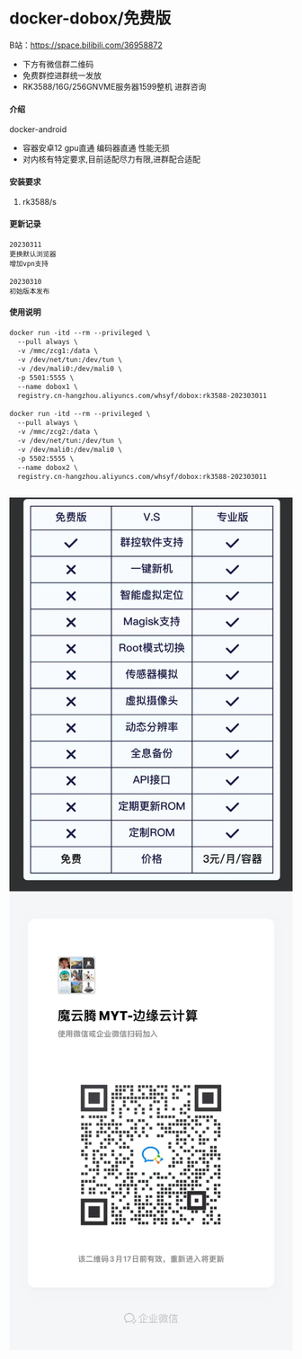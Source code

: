# docker-dobox/免费版
B站：https://space.bilibili.com/36958872

- 下方有微信群二维码
- 免费群控进群统一发放
- RK3588/16G/256GNVME服务器1599整机 进群咨询

#### 介绍
docker-android 
- 容器安卓12 gpu直通 编码器直通 性能无损
- 对内核有特定要求,目前适配尽力有限,进群配合适配


#### 安装要求

1.  rk3588/s

#### 更新记录


```
20230311
更换默认浏览器
增加vpn支持

20230310
初始版本发布
```


#### 使用说明

```
docker run -itd --rm --privileged \
  --pull always \
  -v /mmc/zcg1:/data \
  -v /dev/net/tun:/dev/tun \
  -v /dev/mali0:/dev/mali0 \
  -p 5501:5555 \
  --name dobox1 \
  registry.cn-hangzhou.aliyuncs.com/whsyf/dobox:rk3588-202303011
  
docker run -itd --rm --privileged \
  --pull always \
  -v /mmc/zcg2:/data \
  -v /dev/net/tun:/dev/tun \
  -v /dev/mali0:/dev/mali0 \
  -p 5502:5555 \
  --name dobox2 \
  registry.cn-hangzhou.aliyuncs.com/whsyf/dobox:rk3588-202303011
  
```
![输入图片说明](jpg/91095e5d10c5d87b133256071a5b7df.jpg)
![输入图片说明](jpg/47a5856531f39607259ff7534bf11b0.jpg)
